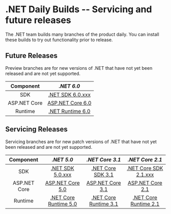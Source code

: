 # .NET Daily Builds -- Servicing and future releases

The .NET team builds many branches of the product daily. You can install these builds to try out functionality prior to release.

## Future Releases

Preview branches are for new versions of .NET that have not yet been released and are not yet supported.

|Component|*.NET 6.0*
|:------:|:------:|
|SDK|[.NET SDK 6.0.xxx](https://github.com/dotnet/installer/blob/master/README.md#installers-and-binaries)
|ASP.NET Core|[ASP.NET Core 6.0](https://github.com/aspnet/AspNetCore/blob/master/docs/DailyBuilds.md)
|Runtime|[.NET Runtime 6.0](https://github.com/dotnet/installer/blob/master/README.md#daily-builds)

## Servicing Releases

Servicing branches are for new patch versions of .NET that have not yet been released and are not yet supported.

|Component|*.NET 5.0*|*.NET Core 3.1*|*.NET Core 2.1*|
|:------:|:------:|:------:|:------:|
|SDK|[.NET SDK 5.0.xxx](https://github.com/dotnet/installer/blob/master/README.md#installers-and-binaries)|[.NET Core SDK 3.1](https://github.com/dotnet/core-sdk/blob/master/README.md#installers-and-binaries)|[.NET Core SDK 2.1.xxx](https://github.com/dotnet/cli/blob/release/2.1/README.md#installers-and-binaries)|
|ASP.NET Core|[ASP.NET Core 5.0](https://github.com/aspnet/AspNetCore/blob/master/docs/DailyBuilds.md)|[ASP.NET Core 3.1](https://github.com/aspnet/AspNetCore/blob/master/docs/DailyBuilds.md)|[ASP.NET Core 2.1](https://github.com/aspnet/AspNetCore/blob/master/docs/DailyBuilds.md)|
|Runtime|[.NET Core Runtime 5.0](https://github.com/dotnet/core-setup/blob/master/README.md#daily-builds)|[.NET Core Runtime 3.1](https://github.com/dotnet/core-setup/blob/master/README.md#daily-builds)|[.NET Core Runtime 2.1](https://github.com/dotnet/core-setup/blob/master/README.md#daily-builds)|

